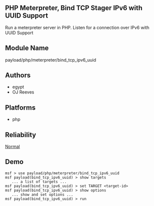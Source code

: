 ## PHP Meterpreter, Bind TCP Stager IPv6 with UUID Support

Run a meterpreter server in PHP. Listen for a connection 
over IPv6 with UUID Support


## Module Name
payload/php/meterpreter/bind_tcp_ipv6_uuid

## Authors
* egypt
* OJ Reeves





## Platforms
* php

## Reliability
[Normal](https://github.com/rapid7/metasploit-framework/wiki/Exploit-Ranking)

## Demo

```
msf > use payload/php/meterpreter/bind_tcp_ipv6_uuid
msf payload(bind_tcp_ipv6_uuid) > show targets
   ... a list of targets ...
msf payload(bind_tcp_ipv6_uuid) > set TARGET <target-id>
msf payload(bind_tcp_ipv6_uuid) > show options
   ... show and set options ...
msf payload(bind_tcp_ipv6_uuid) > run
```
    
    